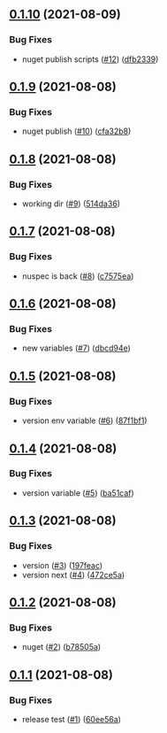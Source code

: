 ## [0.1.10](https://github.com/EncyclopediaGalactica/Guards/compare/0.1.9...0.1.10) (2021-08-09)


### Bug Fixes

* nuget publish scripts ([#12](https://github.com/EncyclopediaGalactica/Guards/issues/12)) ([dfb2339](https://github.com/EncyclopediaGalactica/Guards/commit/dfb2339244c10a425c6f32ca0bd17e6a0c2dea70))

## [0.1.9](https://github.com/EncyclopediaGalactica/Guards/compare/0.1.8...0.1.9) (2021-08-08)


### Bug Fixes

* nuget publish ([#10](https://github.com/EncyclopediaGalactica/Guards/issues/10)) ([cfa32b8](https://github.com/EncyclopediaGalactica/Guards/commit/cfa32b8d6b78a813b7a868b6df866eb7cc8df5d3))

## [0.1.8](https://github.com/EncyclopediaGalactica/Guards/compare/0.1.7...0.1.8) (2021-08-08)


### Bug Fixes

* working dir ([#9](https://github.com/EncyclopediaGalactica/Guards/issues/9)) ([514da36](https://github.com/EncyclopediaGalactica/Guards/commit/514da36ffd83ecb36c43c8c525ec1893e2723654))

## [0.1.7](https://github.com/EncyclopediaGalactica/Guards/compare/0.1.6...0.1.7) (2021-08-08)


### Bug Fixes

* nuspec is back ([#8](https://github.com/EncyclopediaGalactica/Guards/issues/8)) ([c7575ea](https://github.com/EncyclopediaGalactica/Guards/commit/c7575ea8e2bb3574f617a2c0c4d6879dc316b4e6))

## [0.1.6](https://github.com/EncyclopediaGalactica/Guards/compare/0.1.5...0.1.6) (2021-08-08)


### Bug Fixes

* new variables ([#7](https://github.com/EncyclopediaGalactica/Guards/issues/7)) ([dbcd94e](https://github.com/EncyclopediaGalactica/Guards/commit/dbcd94e7b7f383a2a9fe2f975a7a7d36f4234bcb))

## [0.1.5](https://github.com/EncyclopediaGalactica/Guards/compare/0.1.4...0.1.5) (2021-08-08)


### Bug Fixes

* version env variable ([#6](https://github.com/EncyclopediaGalactica/Guards/issues/6)) ([87f1bf1](https://github.com/EncyclopediaGalactica/Guards/commit/87f1bf1b79ad0bc7bae21da5cb002555ab04084a))

## [0.1.4](https://github.com/EncyclopediaGalactica/Guards/compare/0.1.3...0.1.4) (2021-08-08)


### Bug Fixes

* version variable ([#5](https://github.com/EncyclopediaGalactica/Guards/issues/5)) ([ba51caf](https://github.com/EncyclopediaGalactica/Guards/commit/ba51caf0048a6c2165a09064a4570633abdf2858))

## [0.1.3](https://github.com/EncyclopediaGalactica/Guards/compare/0.1.2...0.1.3) (2021-08-08)


### Bug Fixes

* version ([#3](https://github.com/EncyclopediaGalactica/Guards/issues/3)) ([197feac](https://github.com/EncyclopediaGalactica/Guards/commit/197feacba6843de0802ca55dc84b6e02fc611a22))
* version next ([#4](https://github.com/EncyclopediaGalactica/Guards/issues/4)) ([472ce5a](https://github.com/EncyclopediaGalactica/Guards/commit/472ce5ac14db7440158dc795c9f5f36ecf6a6f8c))

## [0.1.2](https://github.com/EncyclopediaGalactica/Guards/compare/0.1.1...0.1.2) (2021-08-08)


### Bug Fixes

* nuget ([#2](https://github.com/EncyclopediaGalactica/Guards/issues/2)) ([b78505a](https://github.com/EncyclopediaGalactica/Guards/commit/b78505a04ab3025b4e1c73b05405e3f8f7ed61ca))

## [0.1.1](https://github.com/EncyclopediaGalactica/Guards/compare/0.1.0...0.1.1) (2021-08-08)


### Bug Fixes

* release test ([#1](https://github.com/EncyclopediaGalactica/Guards/issues/1)) ([60ee56a](https://github.com/EncyclopediaGalactica/Guards/commit/60ee56abfe499ac1b8da9f345f30485521f014cb))
